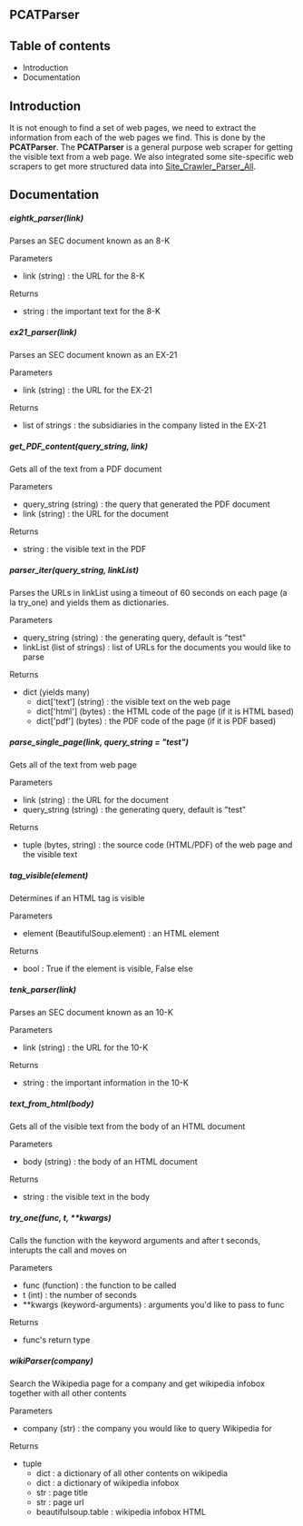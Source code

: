 **PCATParser**
----------------------

## Table of contents
* Introduction
* Documentation

## Introduction

It is not enough to find a set of web pages, we need to extract the information from each of the web pages we find. This is done by the **PCATParser**. The **PCATParser** is a general purpose web scraper for getting the visible text from a web page. We also integrated some site-specific web scrapers to get more structured data into [Site_Crawler_Parser_All](Site_Crawler_Parser_All.md).

## Documentation

##### eightk_parser(link)

Parses an SEC document known as an 8-K

Parameters
* link (string) : the URL for the 8-K

Returns
* string : the important text for the 8-K

##### ex21_parser(link)

Parses an SEC document known as an EX-21

Parameters
* link (string) : the URL for the EX-21

Returns
* list of strings : the subsidiaries in the company listed in the EX-21

##### get_PDF_content(query_string, link)

Gets all of the text from a PDF document

Parameters
* query_string (string) : the query that generated the PDF document
* link (string) : the URL for the document

Returns
* string : the visible text in the PDF

##### parser_iter(query_string, linkList)

Parses the URLs in linkList using a timeout of 60 seconds on each page (a la try_one) and yields them as dictionaries.

Parameters
* query_string (string) : the generating query, default is "test"
* linkList (list of strings) : list of URLs for the documents you would like to parse

Returns
* dict (yields many)
  * dict['text'] (string) : the visible text on the web page
  * dict['html'] (bytes) : the HTML code of the page (if it is HTML based)
  * dict['pdf'] (bytes) : the PDF code of the page (if it is PDF based)

##### parse_single_page(link, query_string = "test")

Gets all of the text from web page

Parameters
* link (string) : the URL for the document
* query_string (string) : the generating query, default is "test"

Returns
* tuple (bytes, string) : the source code (HTML/PDF) of the web page and the visible text

##### tag_visible(element)

Determines if an HTML tag is visible

Parameters
* element (BeautifulSoup.element) : an HTML element

Returns
* bool : True if the element is visible, False else

##### tenk_parser(link)

Parses an SEC document known as an 10-K

Parameters
* link (string) : the URL for the 10-K

Returns
* string : the important information in the 10-K

##### text_from_html(body)

Gets all of the visible text from the body of an HTML document

Parameters
* body (string) : the body of an HTML document

Returns
* string : the visible text in the body

##### try_one(func, t, \*\*kwargs)

Calls the function with the keyword arguments and after t seconds, interupts the call and moves on

Parameters
* func (function) : the function to be called
* t (int) : the number of seconds
* \*\*kwargs (keyword-arguments) : arguments you'd like to pass to func

Returns
* func's return type

##### wikiParser(company)

Search the Wikipedia page for a company and get wikipedia infobox together with all other contents

Parameters
* company (str) : the company you would like to query Wikipedia for

Returns
* tuple
  * dict : a dictionary of all other contents on wikipedia
  * dict : a dictionary of wikipedia infobox
  * str : page title
  * str : page url
  * beautifulsoup.table : wikipedia infobox HTML
